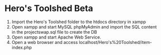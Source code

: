 # Hero's Toolshed Beta


1. Import the Hero's Toolshed folder to the htdocs directory in xampp
2. Open xampp and start MySQL phpMyAdmin and import the SQL content in the projectswap.sql file to create the DB
3. Open xampp and start Apache Web Service.
3. Open a web browser and access localhost/Hero's%20Toolshed/item-index.php 
